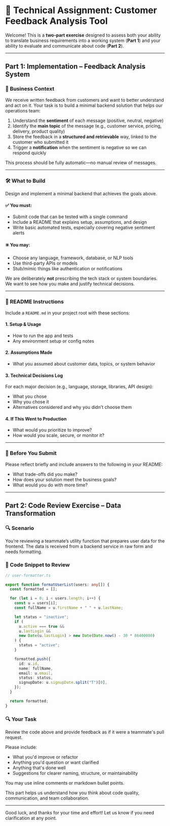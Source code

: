 # 🥪 Technical Assignment: Customer Feedback Analysis Tool

Welcome! This is a **two-part exercise** designed to assess both your ability to translate business requirements into a working system (**Part 1**) and your ability to evaluate and communicate about code (**Part 2**).

---

## Part 1: Implementation – Feedback Analysis System

### 🧠 Business Context

We receive written feedback from customers and want to better understand and act on it. Your task is to build a minimal backend solution that helps our operations team:

1. Understand the **sentiment** of each message (positive, neutral, negative)
2. Identify the **main topic** of the message (e.g., customer service, pricing, delivery, product quality)
3. Store the feedback in a **structured and retrievable** way, linked to the customer who submitted it
4. Trigger a **notification** when the sentiment is negative so we can respond quickly

This process should be fully automatic—no manual review of messages.

---

### 🛠️ What to Build

Design and implement a minimal backend that achieves the goals above.

#### ✅ You **must**:

- Submit code that can be tested with a single command
- Include a README that explains setup, assumptions, and design
- Write basic automated tests, especially covering negative sentiment alerts

#### ✳️ You **may**:

- Choose any language, framework, database, or NLP tools
- Use third-party APIs or models
- Stub/mimic things like authentication or notifications

We are deliberately **not** prescribing the tech stack or system boundaries. We want to see how you make and justify technical decisions.

---

### 📘 README Instructions

Include a `README.md` in your project root with these sections:

#### 1. Setup & Usage

- How to run the app and tests
- Any environment setup or config notes

#### 2. Assumptions Made

- What you assumed about customer data, topics, or system behavior

#### 3. Technical Decisions Log

For each major decision (e.g., language, storage, libraries, API design):

- What you chose
- Why you chose it
- Alternatives considered and why you didn't choose them

#### 4. If This Went to Production

- What would you prioritize to improve?
- How would you scale, secure, or monitor it?

---

### 🤔 Before You Submit

Please reflect briefly and include answers to the following in your README:

- What trade-offs did you make?
- How does your solution meet the business goals?
- What would you do with more time?

---

## Part 2: Code Review Exercise – Data Transformation

### 🔍 Scenario

You’re reviewing a teammate’s utility function that prepares user data for the frontend. The data is received from a backend service in raw form and needs formatting.

### 🔧 Code Snippet to Review

```ts
// user-formatter.ts

export function formatUserList(users: any[]) {
  const formatted = [];

  for (let i = 0; i < users.length; i++) {
    const u = users[i];
    const fullName = u.firstName + " " + u.lastName;

    let status = "inactive";
    if (
      u.active === true &&
      u.lastLogin &&
      new Date(u.lastLogin) > new Date(Date.now() - 30 * 86400000)
    ) {
      status = "active";
    }

    formatted.push({
      id: u.id,
      name: fullName,
      email: u.email,
      status: status,
      signupDate: u.signupDate.split("T")[0],
    });
  }

  return formatted;
}
```

### 🔍 Your Task

Review the code above and provide feedback as if it were a teammate's pull request.

Please include:

- What you'd improve or refactor
- Anything you'd question or want clarified
- Anything that's done well
- Suggestions for clearer naming, structure, or maintainability

You may use inline comments or markdown bullet points.

This part helps us understand how you think about code quality, communication, and team collaboration.

---

Good luck, and thanks for your time and effort! Let us know if you need clarification at any point.
